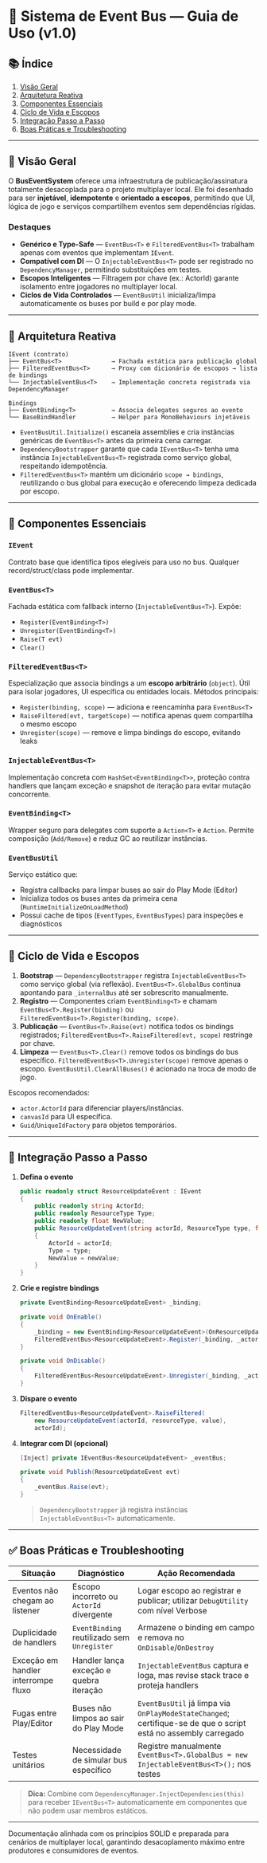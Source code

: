 # 🔔 Sistema de Event Bus — Guia de Uso (v1.0)

## 📚 Índice

1. [Visão Geral](#visão-geral)
2. [Arquitetura Reativa](#arquitetura-reativa)
3. [Componentes Essenciais](#componentes-essenciais)
4. [Ciclo de Vida e Escopos](#ciclo-de-vida-e-escopos)
5. [Integração Passo a Passo](#integração-passo-a-passo)
6. [Boas Práticas e Troubleshooting](#boas-práticas-e-troubleshooting)

---

## 🎯 Visão Geral

O **BusEventSystem** oferece uma infraestrutura de publicação/assinatura totalmente desacoplada para o projeto multiplayer local. Ele foi desenhado para ser **injetável**, **idempotente** e **orientado a escopos**, permitindo que UI, lógica de jogo e serviços compartilhem eventos sem dependências rígidas.

### Destaques

* **Genérico e Type-Safe** — `EventBus<T>` e `FilteredEventBus<T>` trabalham apenas com eventos que implementam `IEvent`.
* **Compatível com DI** — O `InjectableEventBus<T>` pode ser registrado no `DependencyManager`, permitindo substituições em testes.
* **Escopos Inteligentes** — Filtragem por chave (ex.: ActorId) garante isolamento entre jogadores no multiplayer local.
* **Ciclos de Vida Controlados** — `EventBusUtil` inicializa/limpa automaticamente os buses por build e por play mode.

---

## 🧠 Arquitetura Reativa

```
IEvent (contrato)
├── EventBus<T>              → Fachada estática para publicação global
├── FilteredEventBus<T>      → Proxy com dicionário de escopos → lista de bindings
└── InjectableEventBus<T>    → Implementação concreta registrada via DependencyManager

Bindings
├── EventBinding<T>          → Associa delegates seguros ao evento
└── BaseBindHandler          → Helper para MonoBehaviours injetáveis
```

* `EventBusUtil.Initialize()` escaneia assemblies e cria instâncias genéricas de `EventBus<T>` antes da primeira cena carregar.
* `DependencyBootstrapper` garante que cada `IEventBus<T>` tenha uma instância `InjectableEventBus<T>` registrada como serviço global, respeitando idempotência.
* `FilteredEventBus<T>` mantém um dicionário `scope → bindings`, reutilizando o bus global para execução e oferecendo limpeza dedicada por escopo.

---

## 🧩 Componentes Essenciais

### `IEvent`
Contrato base que identifica tipos elegíveis para uso no bus. Qualquer record/struct/class pode implementar.

### `EventBus<T>`
Fachada estática com fallback interno (`InjectableEventBus<T>`). Expõe:
* `Register(EventBinding<T>)`
* `Unregister(EventBinding<T>)`
* `Raise(T evt)`
* `Clear()`

### `FilteredEventBus<T>`
Especialização que associa bindings a um **escopo arbitrário** (`object`). Útil para isolar jogadores, UI específica ou entidades locais. Métodos principais:
* `Register(binding, scope)` — adiciona e reencaminha para `EventBus<T>`
* `RaiseFiltered(evt, targetScope)` — notifica apenas quem compartilha o mesmo escopo
* `Unregister(scope)` — remove e limpa bindings do escopo, evitando leaks

### `InjectableEventBus<T>`
Implementação concreta com `HashSet<EventBinding<T>>`, proteção contra handlers que lançam exceção e snapshot de iteração para evitar mutação concorrente.

### `EventBinding<T>`
Wrapper seguro para delegates com suporte a `Action<T>` e `Action`. Permite composição (`Add/Remove`) e reduz GC ao reutilizar instâncias.

### `EventBusUtil`
Serviço estático que:
* Registra callbacks para limpar buses ao sair do Play Mode (Editor)
* Inicializa todos os buses antes da primeira cena (`RuntimeInitializeOnLoadMethod`)
* Possui cache de tipos (`EventTypes`, `EventBusTypes`) para inspeções e diagnósticos

---

## 🔁 Ciclo de Vida e Escopos

1. **Bootstrap** — `DependencyBootstrapper` registra `InjectableEventBus<T>` como serviço global (via reflexão). `EventBus<T>.GlobalBus` continua apontando para `_internalBus` até ser sobrescrito manualmente.
2. **Registro** — Componentes criam `EventBinding<T>` e chamam `EventBus<T>.Register(binding)` ou `FilteredEventBus<T>.Register(binding, scope)`.
3. **Publicação** — `EventBus<T>.Raise(evt)` notifica todos os bindings registrados; `FilteredEventBus<T>.RaiseFiltered(evt, scope)` restringe por chave.
4. **Limpeza** — `EventBus<T>.Clear()` remove todos os bindings do bus específico. `FilteredEventBus<T>.Unregister(scope)` remove apenas o escopo. `EventBusUtil.ClearAllBuses()` é acionado na troca de modo de jogo.

Escopos recomendados:
* `actor.ActorId` para diferenciar players/instâncias.
* `canvasId` para UI específica.
* `Guid`/`UniqueIdFactory` para objetos temporários.

---

## 🚀 Integração Passo a Passo

1. **Defina o evento**
   ```csharp
   public readonly struct ResourceUpdateEvent : IEvent
   {
       public readonly string ActorId;
       public readonly ResourceType Type;
       public readonly float NewValue;
       public ResourceUpdateEvent(string actorId, ResourceType type, float newValue)
       {
           ActorId = actorId;
           Type = type;
           NewValue = newValue;
       }
   }
   ```

2. **Crie e registre bindings**
   ```csharp
   private EventBinding<ResourceUpdateEvent> _binding;

   private void OnEnable()
   {
       _binding = new EventBinding<ResourceUpdateEvent>(OnResourceUpdated);
       FilteredEventBus<ResourceUpdateEvent>.Register(_binding, _actor.ActorId);
   }

   private void OnDisable()
   {
       FilteredEventBus<ResourceUpdateEvent>.Unregister(_binding, _actor.ActorId);
   }
   ```

3. **Dispare o evento**
   ```csharp
   FilteredEventBus<ResourceUpdateEvent>.RaiseFiltered(
       new ResourceUpdateEvent(actorId, resourceType, value),
       actorId);
   ```

4. **Integrar com DI (opcional)**
   ```csharp
   [Inject] private IEventBus<ResourceUpdateEvent> _eventBus;

   private void Publish(ResourceUpdateEvent evt)
   {
       _eventBus.Raise(evt);
   }
   ```
   > `DependencyBootstrapper` já registra instâncias `InjectableEventBus<T>` automaticamente.

---

## ✅ Boas Práticas e Troubleshooting

| Situação | Diagnóstico | Ação Recomendada |
| --- | --- | --- |
| Eventos não chegam ao listener | Escopo incorreto ou `ActorId` divergente | Logar escopo ao registrar e publicar; utilizar `DebugUtility` com nível Verbose |
| Duplicidade de handlers | `EventBinding` reutilizado sem `Unregister` | Armazene o binding em campo e remova no `OnDisable`/`OnDestroy` |
| Exceção em handler interrompe fluxo | Handler lança exceção e quebra iteração | `InjectableEventBus` captura e loga, mas revise stack trace e proteja handlers |
| Fugas entre Play/Editor | Buses não limpos ao sair do Play Mode | `EventBusUtil` já limpa via `OnPlayModeStateChanged`; certifique-se de que o script está no assembly carregado |
| Testes unitários | Necessidade de simular bus específico | Registre manualmente `EventBus<T>.GlobalBus = new InjectableEventBus<T>();` nos testes |

> **Dica:** Combine com `DependencyManager.InjectDependencies(this)` para receber `IEventBus<T>` automaticamente em componentes que não podem usar membros estáticos.

---

Documentação alinhada com os princípios SOLID e preparada para cenários de multiplayer local, garantindo desacoplamento máximo entre produtores e consumidores de eventos.
